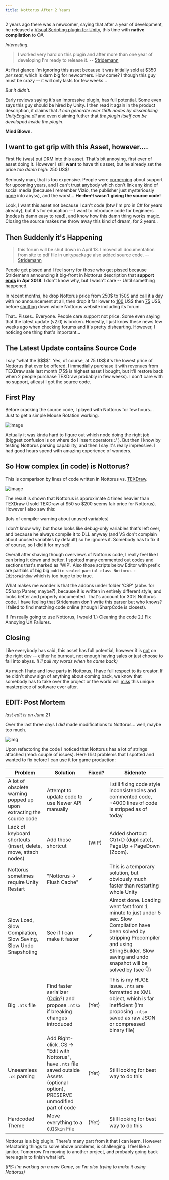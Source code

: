 ```yaml
---
title: Nottorus After 2 Years
---
```


2 years ago there was a newcomer, saying that after a year of development, he released a [Visual Scripting plugin for Unity](https://www.assetstore.unity3d.com/en/#!/content/59656), this time with **native compilation** to C#.

*Interesting.*

> I worked very hard on this plugin and after more than one year of developing I'm ready to release it.
> -- [Stridemann](https://forum.unity.com/threads/395750/)

At first glance I'm ignoring this asset because it was initially sold at $350 *per seat*, which is darn big for newcomers. How come? I though this guy must be crazy -- it will only lasts for few weeks...

*But it didn't.*

Early reviews saying it's an impressive plugin, has full potential. Some even says this guy should be hired by Unity. I then read it again in the product description, it claims that *it can generate over 150k nodes by dissambling UnityEngine.dll* and even claiming futher that *the plugin itself can be developed inside the plugin*.

**Mind Blown.**

## I want to get grip with this Asset, however....

First He (was) put [DRM](https://forum.unity.com/threads/395750/page-19#post-3048152) into this asset. That's bit annoying, first ever of asset doing it. However I still **want** to have this asset, but he already set the price *too damn high*: 250 US$!

Seriously man, that is too expensive. People were [cornerning](https://forum.unity.com/threads/395750/#post-2598208) about support for upcoming years, and I can't trust anybody which don't link any kind of social media (because I remember Vizio, the publisher just mysteriously [gone](https://forum.unity.com/threads/59121/page-26#post-2220138) into abyss), and the worst... **He ~~don't~~ wasn't giving the source code!**

Look, I want this asset not because I can't code (btw I'm pro in C# for years already), but it's for education -- I want to introduce code for beginners (nodes is damn easy to read), and know how this damn thing works magic. Closing the source makes me throw away this kind of dream, for 2 years..

## Then Suddenly it's Happening

> this forum will be shut down in April 13. I moved all documentation from site to pdf file in unitypackage also added source code. -- [Stridemann](https://google.com/search?q=cache:nottorus.net/forum/viewthread.php?thread_id=383)

People get pissed and I feel sorry for those who get pissed because Stridemann announcing it big-front in Nottorus description that **support [ends](https://forum.unity.com/threads/395750/page-22#post-3395732) in Apr 2018**. I don't know why, but I wasn't care -- Until something happened.

In recent months, he drop Nottorus price from 250$ to 150$ and call it a day with no announcement at all, then drop it far lower to [100](https://forum.unity.com/threads/395750/page-22#post-3447509) US$ then [75](https://forum.unity.com/threads/395750/page-22#post-3456300) US$, before [shutting](https://forum.unity.com/threads/395750/page-22#post-3455919) down whole Nottorus website including its forum.

That.. Pisses.. Everyone. People care support not price. Some even saying that the latest update (v2.0) is broken. Honestly, I just know these news few weeks ago when checking forums and it's pretty dishearting. However, I noticing one thing that's important...

## The Latest Update contains Source Code

I say "what the \$\$\$\$". Yes, of course, at 75 US$ it's the lowest price of Nottorus that ever be offered. I immedially purchase it with revenues from TEXDraw sale last month (75$ is highest asset I bought, but it'll restore back when 2 people purchase TEXDraw probably in few weeks). I don't care with no support, atleast I got the source code.

## First Play

Before cracking the source code, I played with Nottorus for few hours... Just to get a simple Mouse Rotation working.

![image]({{site.img}}nottorus-camview.png)

Actually it was kinda hard to figure out which node doing the right job (biggest confusion is on where do I insert operators :/ ). But then I know by testing Nottorus parsing capability, and then I say it's really impressive. I had good hours spend with amazing experience of wonders.

## So How complex (in code) is Nottorus?

This is comparison by lines of code written in Nottorus vs. [TEXDraw](http://u3d.as/cco).

![image]({{site.img}}cdmtr-not-tex.png)

The result is shown that Nottorus is approximate 4 times heavier than TEXDraw (I sold TEXDraw at $50 so $200 seems fair price for Nottorus). However I also saw this:

[lots of compiler warning about unused variables]

I don't know why, but those looks like debug-only variables that's left over, and because he always compile it to DLL anyway (and VS don't complain about unused variables by default) so he ignores it. Somebody has to fix it of course, so I did it for my self.

Overall after shaving though overviews of Nottorus code, I really feel like I can bring it down and better. I spotted many commented out codes and sections that's marked as 'WIP'. Also those scripts below Editor with prefix are partials of big big `public sealed partial class Nottorus : EditorWindow` which is too huge to be true.

What makes me wonder is that the addons under folder 'CSP' (abbv. for CSharp Parser, maybe?), because it is written in entirely different style, and looks better and properly documented. That's account for 30% Nottorus code. I have feeling that Stridemann don't write this parser but who knows? I failed to find matching code online (though ISharpCode is closest).

If I'm really going to use Nottorus, I would 1.) Cleaning the code 2.) Fix Annoying UX Failures.

## Closing

Like everybody has said, this asset has full potential, however it is [not](https://forum.unity.com/threads/395750/page-23#post-3465395) on the right dev -- either he burnout, not enough having sales or just choose to fall into abyss. *(I'll pull my words when he came back)*

As much I hate and love parts in Nottorus, I have full respect to its creator. If he didn't show sign of anything about coming back, we know that somebody has to take over the project or the world will [miss](https://forum.unity.com/threads/395750/page-23#post-3502475) this unique masterpiece of software ever after.

## EDIT: Post Mortem

*last edit is on June 21*

Over the last three days I *did* made modifications to Nottorus... well, maybe too much.

![img]({{site.img}}nottorus-gitpatches.png)

Upon refactoring the code I noticed that Nottorus has a lot of strings attached (read: couple of issues). Here I list problems that I spotted and wanted to fix before I can use it for game production:

Problem | Solution | Fixed? | Sidenote |
---|---|---|---|
A lot of obsolete warning popped up upon extracting the source code | Attempt to update code to use Newer API manually | ✔ | I still fixing code style inconsistencies and commented code, +4000 lines of code is stripped as of today |
Lack of keyboard shortcuts (insert, delete, move, attach nodes) | Add those shortcut | (WIP) | Added shortcut: Ctrl+D (duplicate), PageUp + PageDown (Zoom). |
Nottorus sometimes require Unity Restart | "Nottorus -> Flush Cache" | ✔ | This is a temporary solution, but obviously much faster than restarting whole Unity |
Slow Load, Slow Compilation, Slow Saving, Slow Undo Snapshoting | See if I can make it faster | ✔ | Almost done. Loading went fast from 1 minute to just under 5 sec. Slow Compilation have been solved by stripping Precompiler and using StringBuilder. Slow saving and undo snapshot will be solved by (see 👇) |
Big `.nts` file | Find faster serializer ([Odin](https://github.com/TeamSirenix/odin-serializer)?) and propose `.ntsx` if breaking changes introduced | (Yet) | This is my HUGE issue. `.nts` are formatted as XML object, which is far inefficient (I'm proposing `.ntsx` saved as raw JSON or compressed binary file) |
Unseamless `.cs` parsing | Add Right-click .CS -> "Edit with Nottorus", have `.nts` file saved outside Assets (optional option), PRESERVE unmodified part of code | (Yet) | Still looking for best way to do this |
Hardcoded Theme | Move everything to a `GUISkin` File | (Yet) | Still looking for best way to do this |

Nottorus is a big plugin. There's many part from it that I can learn. However refactoring things to solve above problems, is challenging. I feel like a janitor. Tomorrow I'm moving to another project, and probably going back here again to finish what left.

*(PS: I'm working on a new Game, so I'm also trying to make it using Nottorus)*

